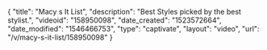 {
    "title": "Macy s It List",
    "description": "Best Styles picked by the best stylist.",
    "videoid": "158950098",
    "date_created": "1523572664",
    "date_modified": "1546466753",
    "type": "captivate",
    "layout": "video",
    "url": "\/v\/macy-s-it-list\/158950098"
}